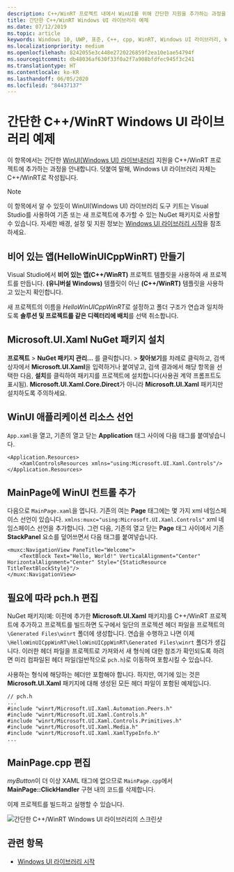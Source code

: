 ```yaml
---
description: C++/WinRT 프로젝트 내에서 WinUI를 위해 간단한 지원을 추가하는 과정을 안내합니다.
title: 간단한 C++/WinRT Windows UI 라이브러리 예제
ms.date: 07/12/2019
ms.topic: article
keywords: Windows 10, UWP, 표준, C++, cpp, WinRT, Windows UI 라이브러리, WinUI
ms.localizationpriority: medium
ms.openlocfilehash: 8242055e3c448e2720226859f2ea10e1ae54794f
ms.sourcegitcommit: db48036af630f33f0a2f7a908bfdfec945f3c241
ms.translationtype: HT
ms.contentlocale: ko-KR
ms.lasthandoff: 06/05/2020
ms.locfileid: "84437137"
---
```

# <a name="a-simple-cwinrt-windows-ui-library-example"></a>간단한 C++/WinRT Windows UI 라이브러리 예제

이 항목에서는 간단한 [WinUI(Windows UI) 라이브내러리](https://github.com/Microsoft/microsoft-ui-xaml) 지원을 C++/WinRT 프로젝트에 추가하는 과정을 안내합니다. 덧붙여 말해, Windows UI 라이브러리 자체는 C++/WinRT로 작성됩니다.

> [!NOTE]
> 이 항목에서 알 수 있듯이 WinUI(Windows UI) 라이브러리 도구 키트는 Visual Studio를 사용하여 기존 또는 새 프로젝트에 추가할 수 있는 NuGet 패키지로 사용할 수 있습니다. 자세한 배경, 설정 및 지원 정보는 [Windows UI 라이브러리 시작](/uwp/toolkits/winui/getting-started)을 참조하세요.

## <a name="create-a-blank-app-hellowinuicppwinrt"></a>비어 있는 앱(HelloWinUICppWinRT) 만들기

Visual Studio에서 **비어 있는 앱(C++/WinRT)** 프로젝트 템플릿을 사용하여 새 프로젝트를 만듭니다. **(유니버설 Windows)** 템플릿이 아닌 **(C++/WinRT)** 템플릿을 사용하고 있는지 확인합니다.

새 프로젝트의 이름을 *HelloWinUICppWinRT*로 설정하고 폴더 구조가 연습과 일치하도록 **솔루션 및 프로젝트를 같은 디렉터리에 배치**를 선택 취소합니다.

## <a name="install-the-microsoftuixaml-nuget-package"></a>Microsoft.UI.Xaml NuGet 패키지 설치

**프로젝트** \> **NuGet 패키지 관리...** 를 클릭합니다. \> **찾아보기**를 차례로 클릭하고, 검색 상자에서 **Microsoft.UI.Xaml**을 입력하거나 붙여넣고, 검색 결과에서 해당 항목을 선택한 다음, **설치**를 클릭하여 패키지를 프로젝트에 설치합니다(사용권 계약 프롬프트도 표시됨). **Microsoft.UI.Xaml.Core.Direct**가 아니라 **Microsoft.UI.Xaml** 패키지만 설치하도록 주의하세요.

## <a name="declare-winui-application-resources"></a>WinUI 애플리케이션 리소스 선언

`App.xaml`을 열고, 기존의 열고 닫는 **Application** 태그 사이에 다음 태그를 붙여넣습니다.

```xaml
<Application.Resources>
    <XamlControlsResources xmlns="using:Microsoft.UI.Xaml.Controls"/>
</Application.Resources>
```

## <a name="add-a-winui-control-to-mainpage"></a>MainPage에 WinUI 컨트롤 추가

다음으로 `MainPage.xaml`을 엽니다. 기존의 여는 **Page** 태그에는 몇 가지 xml 네임스페이스 선언이 있습니다. `xmlns:muxc="using:Microsoft.UI.Xaml.Controls"` xml 네임스페이스 선언을 추가합니다. 그런 다음, 기존의 열고 닫는 **Page** 태그 사이에서 기존 **StackPanel** 요소를 덮어쓰면서 다음 태그를 붙여넣습니다.

```xaml
<muxc:NavigationView PaneTitle="Welcome">
    <TextBlock Text="Hello, World!" VerticalAlignment="Center" HorizontalAlignment="Center" Style="{StaticResource TitleTextBlockStyle}"/>
</muxc:NavigationView>
```

## <a name="edit-pchh-as-necessary"></a>필요에 따라 pch.h 편집

NuGet 패키지(예: 이전에 추가한 **Microsoft.UI.Xaml** 패키지)를 C++/WinRT 프로젝트에 추가하고 프로젝트를 빌드하면 도구에서 일단의 프로젝션 헤더 파일을 프로젝트의 `\Generated Files\winrt` 폴더에 생성합니다. 연습을 수행하고 나면 이제 `\HelloWinUICppWinRT\HelloWinUICppWinRT\Generated Files\winrt` 폴더가 생깁니다. 이러한 헤더 파일을 프로젝트로 가져와서 새 형식에 대한 참조가 확인되도록 하려면 미리 컴파일된 헤더 파일(일반적으로 `pch.h`)로 이동하여 포함시킬 수 있습니다.

사용하는 형식에 해당하는 헤더만 포함해야 합니다. 하지만, 여기에 있는 것은 **Microsoft.UI.Xaml** 패키지에 대해 생성된 모든 헤더 파일이 포함된 예제입니다.

```cppwinrt
// pch.h
...
#include "winrt/Microsoft.UI.Xaml.Automation.Peers.h"
#include "winrt/Microsoft.UI.Xaml.Controls.h"
#include "winrt/Microsoft.UI.Xaml.Controls.Primitives.h"
#include "winrt/Microsoft.UI.Xaml.Media.h"
#include "winrt/Microsoft.UI.Xaml.XamlTypeInfo.h"
...
```

## <a name="edit-mainpagecpp"></a>MainPage.cpp 편집

*myButton*이 더 이상 XAML 태그에 없으므로 `MainPage.cpp`에서 **MainPage::ClickHandler** 구현 내의 코드를 삭제합니다.

이제 프로젝트를 빌드하고 실행할 수 있습니다.

![간단한 C++/WinRT Windows UI 라이브러리의 스크린샷](images/winui.png)

## <a name="related-topics"></a>관련 항목
* [Windows UI 라이브러리 시작](/uwp/toolkits/winui/getting-started)